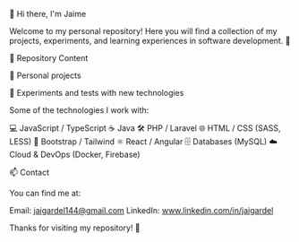 🚀 Hi there, I'm Jaime

Welcome to my personal repository! Here you will find a collection of my projects, 
experiments, and learning experiences in software development. 🚀


📂 Repository Content


🌟 Personal projects

🧪 Experiments and tests with new technologies


Some of the technologies I work with:

💻 JavaScript / TypeScript   ☕ Java   🛠️ PHP / Laravel   🌐 HTML / CSS (SASS, LESS) 
🎨 Bootstrap / Tailwind   ⚛️ React / Angular   🗄️ Databases (MySQL)  ☁️ Cloud & DevOps (Docker, Firebase)



📫 Contact

You can find me at:

Email: jaigardel144@gmail.com
LinkedIn: www.linkedin.com/in/jaigardel


Thanks for visiting my repository! 🚀
